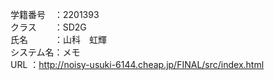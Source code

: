 学籍番号　：2201393 <br>
クラス　　：SD2G <br>
氏名　　　：山科　虹輝 <br>
システム名：メモ <br>
URL      ：http://noisy-usuki-6144.cheap.jp/FINAL/src/index.html
